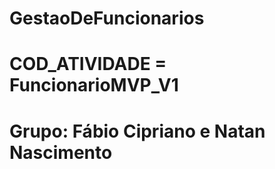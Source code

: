 # GestaoDeFuncionarios

# COD_ATIVIDADE = FuncionarioMVP_V1

# Grupo: Fábio Cipriano e Natan Nascimento